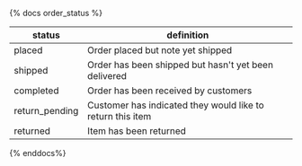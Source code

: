 
{% docs order_status %}

| status         | definition                                                 |
|----------------|------------------------------------------------------------|
| placed         | Order placed but note yet shipped                          |
| shipped        | Order has been shipped but hasn't yet been delivered       |
| completed      | Order has been received by customers                       |
| return_pending | Customer has indicated they would like to return this item |
| returned       | Item has been returned                                     |

{% enddocs%}